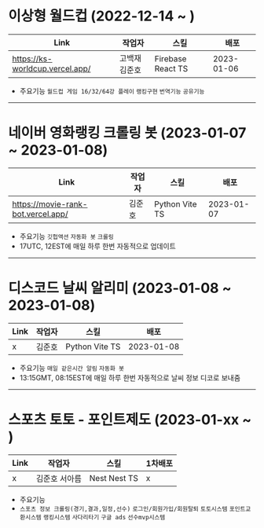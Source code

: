# 이상형 월드컵 (2022-12-14 ~ )
 Link | 작업자 | 스킬 | 배포 |
 ----------- | --- | --- | --- | 
 https://ks-worldcup.vercel.app/ | 고백재 김준호 | Firebase React TS | 2023-01-06 |

- 주요기능 ```월드컵 게임 16/32/64강 플레이``` ```랭킹구현``` ```번역기능``` ```공유기능```

--------------------------

# 네이버 영화랭킹 크롤링 봇 (2023-01-07 ~ 2023-01-08)
 Link | 작업자 | 스킬 | 배포 |
 ----------- | --- | --- | --- | 
https://movie-rank-bot.vercel.app/ | 김준호 | Python Vite TS | 2023-01-07 |

- 주요기능 ```깃헙액션``` ```자동화 봇``` ```크롤링``` 
- 17UTC, 12EST에 매일 하루 한번 자동적으로 업데이트

--------------------------

# 디스코드 날씨 알리미 (2023-01-08 ~ 2023-01-08)
 Link | 작업자 | 스킬 | 배포 |
 ----------- | --- | --- | --- | 
x | 김준호 | Python Vite TS | 2023-01-08 |

- 주요기능 ```매일 같은시간 알림``` ```자동화 봇```
- 13:15GMT, 08:15EST에 매일 하루 한번 자동적으로 날씨 정보 디코로 보내줌

--------------------------

# 스포츠 토토 - 포인트제도 (2023-01-xx ~ )
 Link | 작업자 | 스킬 | 1차배포 |
 ----------- | --- | --- | --- | 
x | 김준호 서아름 | Nest Nest TS | x |

- 주요기능 
- ```스포츠 정보 크롤링(경기,결과,일정,선수)``` ```로그인/회원가입/회원탈퇴```  ```토토시스템``` ```포인트교환시스템``` ```랭킹시스템``` ```사다리타기``` ```구글 ads```
```선수mvp시스템```
